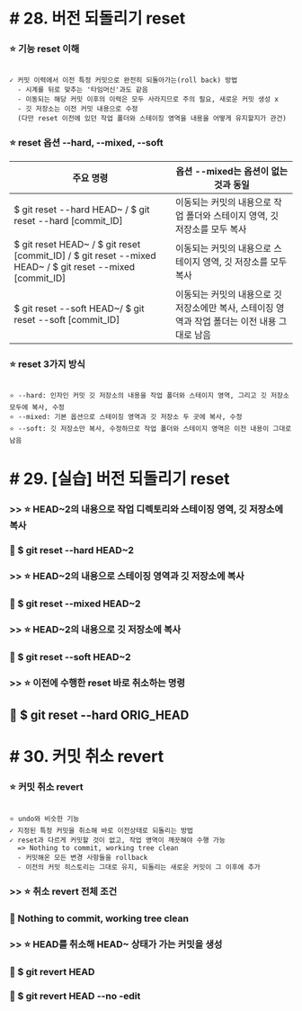 # # 28. 버전 되돌리기 reset
### ⭐ 기능 reset 이해
```

✓ 커밋 이력에서 이전 특정 커밋으로 완전히 되돌아가는(roll back) 방법
  - 시계를 뒤로 맞추는 '타임머신'과도 같음
  - 이동되는 해당 커밋 이후의 이력은 모두 사라지므로 주의 필요, 새로운 커밋 생성 x
  - 깃 저장소는 이전 커밋 내용으로 수정
  (다만 reset 이전에 있던 작업 폴더와 스테이징 영역을 내용을 어떻게 유지할지가 관건)

```
### ⭐ reset 옵션 --hard, --mixed, --soft
|주요 명령|옵션 --mixed는 옵션이 없는 것과 동일|
|---|---|
|$ git reset --hard HEAD~ / $ git reset --hard [commit_ID]|이동되는 커밋의 내용으로 작업 폴더와 스테이지 영역, 깃 저장소를 모두 복사 |
|$ git reset HEAD~ / $ git reset [commit_ID] / $ git reset --mixed HEAD~ / $ git reset --mixed [commit_ID]|이동되는 커밋의 내용으로 스테이지 영역, 깃 저장소를 모두 복사|
|$ git reset --soft HEAD~/ $ git reset --soft [commit_ID] |이동되는 커밋의 내용으로 깃 저장소에만 복사, 스테이징 영역과 작업 폴더는 이전 내용 그대로 남음|

### ⭐ reset 3가지 방식
```

⭐ --hard: 인자인 커밋 깃 저장소의 내용을 작업 폴더와 스테이지 영역, 그리고 깃 저장소 모두에 복사, 수정
⭐ --mixed: 기본 옵션으로 스테이징 영역과 깃 저장소 두 곳에 복사, 수정
⭐ --soft: 깃 저장소만 복사, 수정하므로 작업 폴더와 스테이지 영역은 이전 내용이 그대로 남음

```
# # 29. [실습] 버전 되돌리기 reset

### >> ⭐ HEAD~2의 내용으로 작업 디렉토리와 스테이징 영역, 깃 저장소에 복사
### 🔺 $ git reset --hard HEAD~2
### >> ⭐  HEAD~2의 내용으로 스테이징 영역과 깃 저장소에 복사
### 🔺 $ git reset --mixed HEAD~2
### >> ⭐ HEAD~2의 내용으로 깃 저장소에 복사
### 🔺 $ git reset --soft HEAD~2
### >> ⭐ 이전에 수행한 reset 바로 취소하는 명령
## 🔺 $ git reset --hard ORIG_HEAD

# # 30. 커밋 취소 revert
### ⭐ 커밋 취소 revert
```

⭐ undo와 비슷한 기능
✓ 지정된 특정 커밋을 취소해 바로 이전상태로 되돌리는 방법
✓ reset과 다르게 커밋할 것이 없고, 작업 영역이 깨끗해야 수행 가능
  => Nothing to commit, working tree clean
  - 커밋해온 모든 변경 사항들을 rollback
  - 이전의 커밋 히스토리는 그대로 유지, 되돌리는 새로운 커밋이 그 이후에 추가

```
### >> ⭐ 취소 revert 전체 조건
### 🔺 Nothing to commit, working tree clean 
### >> ⭐ HEAD를 취소해 HEAD~ 상태가 가는 커밋을 생성
### 🔺 $ git revert HEAD
### 🔺 $ git revert HEAD --no -edit
